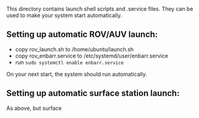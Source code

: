This directory contains launch shell scripts and .service files. They can be used to make your system start automatically.

## Setting up automatic ROV/AUV launch:
- copy rov_launch.sh to /home/ubuntu/launch.sh 
- copy rov_enbarr.service to /etc/systemd/user/enbarr.service
- run `sudo systemctl enable enbarr.service`

On your next start, the system should run automatically.

## Setting up automatic surface station launch:
As above, but surface
